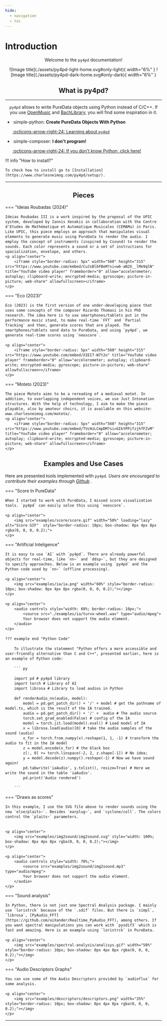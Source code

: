 ```yaml
---
hide:
  - navigation
  - toc
---
```


# Introduction

<p align="center"> Welcome to the <code>py4pd</code> documentation! </p>

<p align="center" markdown>
  ![Image title](./assets/py4pd-light-home.svg#only-light){ width="6%" }
  ![Image title](./assets/py4pd-dark-home.svg#only-dark){ width="6%" }
</p>

## <h2 align="center"> **What is py4pd?** </h2>

---

<p align="center"><code>py4pd</code> allows to write PureData objects using Python instead of C/C++. If you use <a href="https://openmusic-project.github.io/openmusic/">OpenMusic</a> and <a href="https://www.bachproject.net/">BachLibrary</a>, you will find some inspiration in it.</p>

<div class="grid cards" markdown>

-   :simple-python: __Create PureData Objects With Python__

    [:octicons-arrow-right-24: Learning about `py4pd`](python-users/index.md)


-   :simple-composer: __I don't program!__

    [:octicons-arrow-right-24: If you don't know Python, click here!](libraries.md)

</div>



!!! info "How to install?"

    To check how to install go to [Installation](https://www.charlesneimog.com/py4pd/setup/).

<hr>

## <h2 align="center"> **Pieces** </h2>

=== "Ideias Roubadas (2024)"

    Ideias Roubadas III is a work inspired by the proposal of the UPIC system, developed by Iannis Xenakis in collaboration with the Centre d'Etudes de Mathématique et Automatique Musicales (CEMAMu) in Paris. Like UPIC, this piece employs an approach that manipulates visual elements to generate music using PureData to render the audio. I employ the concept of instruments (inspired by Csound) to render the sounds. Each color represents a sound or a set of instructions for spacialization, envelope, and others.
    <p align="center">
        <iframe style="border-radius: 5px" width="560" height="315" src="https://www.youtube.com/embed/CuJsBlbFBeM?si=w6-aN2X__lMe9qlN" title="YouTube video player" frameborder="0" allow="accelerometer; autoplay; clipboard-write; encrypted-media; gyroscope; picture-in-picture; web-share" allowfullscreen></iframe>
    </p>


=== "Eco (2023)"

    Eco (2023) is the first version of one under-developing piece that uses some concepts of the composer Ricardo Thomasi in his PhD research. The idea here is to use smartphones/tablets put in the performance music stand, to make real-time `FFT` and `Partial Tracking` and then, generate scores that are played. The smartphones/tablets send data to PureData, and using `py4pd`, we generate real-time scores using `neoscore`.

    <p align="center">
        <iframe style="border-radius: 5px" width="560" height="315" src="https://www.youtube.com/embed/XIEI7-W7t2o" title="YouTube video player" frameborder="0" allow="accelerometer; autoplay; clipboard-write; encrypted-media; gyroscope; picture-in-picture; web-share" allowfullscreen></iframe>
    </p>

=== "Moteto (2023)"

    The piece Moteto aims to be a rereading of a medieval motet. In addition, to overlapping independent voices, we use Just Intonation structures. With the help of technology, I aim to make the piece playable, also by amateur choirs, it is available on this website: www.charlesneimog.com/moteto/.
    <p align="center">
        <iframe style="border-radius: 5px" width="560" height="315" src="https://www.youtube.com/embed/TVcHzLCmpDM?si=GIkYPPifzjhfFZvM" title="YouTube video player" frameborder="0" allow="accelerometer; autoplay; clipboard-write; encrypted-media; gyroscope; picture-in-picture; web-share" allowfullscreen></iframe>
    </p>
    
    
    


## <h2 align="center"> **Examples and Use Cases** </h2>

Here are presented tools implemented with `py4pd`. <i>Users are encouraged to contribute their examples through [Github](https://github.com/charlesneimog/py4pd/discussions/categories/show-and-tell) </i>.

=== "Score In PureData"

    When I started to work with PureData, I missed score visualization tools. `py4pd` can easily solve this using `neoscore`.

    <p align="center">
        <img src="examples/score/score.gif" width="50%" loading="lazy" alt="Score GIF"  style="border-radius: 10px; box-shadow: 0px 4px 8px rgba(0, 0, 0, 0.2);">
    </p>

=== "Artificial Inteligence"

    It is easy to use `AI` with `py4pd`. There are already powerful objects for real-time, like `nn~` and `ddsp~`, but they are designed to specify approaches. Below is an example using `py4pd` and the Python code used by `nn~` (offline processing).

    <p align="center">
        <img src="examples/ia/ia.png" width="60%" style="border-radius: 10px; box-shadow: 0px 4px 8px rgba(0, 0, 0, 0.2);"></img>
    </p>

    <p align="center">
        <audio controls style="width: 60%; border-radius: 10px;">
            <source src="./examples/ia/turvo-wheel.wav" type="audio/mpeg">
            Your browser does not support the audio element.
        </audio>
    </p>

    ??? example end "Python Code"

        To illustrate the statement "Python offers a more accessible and user-friendly alternative than C and C++", presented earlier, here is an example of Python code:

        ``` py

        import pd # py4pd library
        import torch # Library of AI
        import librosa # Library to load audios in Python

        def renderAudio_nn(audio, model):
            model = pd.get_patch_dir() + '/' + model # get the pathname of model.ts, which is the result of the IA trained.
            audio = pd.get_patch_dir() + '/' +  audio # The audio source
            torch.set_grad_enabled(False) # config of the IA
            model = torch.jit.load(model).eval() # Load model of IA
            x = librosa.load(audio)[0] # take the audio samples of the sound (audio)
            x_for = torch.from_numpy(x).reshape(1, 1, -1) # transform the audio to fit in the IA model
            z = model.encode(x_for) # the black box
            z[:, 0] += torch.linspace(-2, 2, z.shape[-1]) # No idea;
            y = model.decode(z).numpy().reshape(-1) # Now we have sound again!
            pd.tabwrite('iaAudio', y.tolist(), resize=True) # Here we write the sound in the table 'iaAudio'.
            pd.print('Audio rendered')

        ```

=== "Draws as scores"

    In this example, I use the SVG file above to render sounds using the new `else/plaits~`. Besides `earplug~`, and `cyclone/coll`. The colors control the `plaits~` parameters.


    <p align="center">
        <img src="examples/img2sound/img2sound.svg" style="width: 100%; box-shadow: 0px 4px 8px rgba(0, 0, 0, 0.2);"></img>
    </p>

    <p align="center">
        <audio controls style="width: 70%;">
            <source src="examples/img2sound/img2sound.mp3" type="audio/mpeg">
            Your browser does not support the audio element.
        </audio>
    </p>

=== "Sound analysis"

    In Python, there is not just one Spectral Analysis package. I mainly use `loristrck` because of the `.sdif` files. But there is `simpl`, `librosa`, [PyAudio_FFT](https://github.com/aiXander/Realtime_PyAudio_FFT), among others. If you want spectral manipulations you can work with `pysdif3` which is fast and amazing. Here is an example using `loristrck` in PureData.

    <p align="center">
        <img src="examples/spectral-analysis/analisys.gif" width="50%" style="border-radius: 10px; box-shadow: 0px 4px 8px rgba(0, 0, 0, 0.2);"></img>
    </p>

=== "Audio Descriptors Graphs"

    You can use some of the Audio Descriptors provided by `audioflux` for some analysis.

    <p align="center">
        <img src="examples/descriptors/descriptors.png" width="35%" style="border-radius: 10px; box-shadow: 0px 4px 8px rgba(0, 0, 0, 0.2);"></img>
    </p>

---


